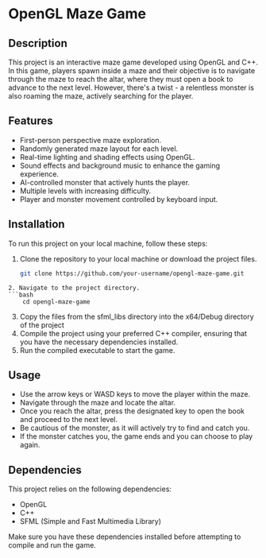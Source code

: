 # OpenGL Maze Game

## Description
This project is an interactive maze game developed using OpenGL and C++. In this game, players spawn inside a maze and their objective is to navigate through the maze to reach the altar, where they must open a book to advance to the next level. However, there's a twist - a relentless monster is also roaming the maze, actively searching for the player.

## Features
- First-person perspective maze exploration.
- Randomly generated maze layout for each level.
- Real-time lighting and shading effects using OpenGL.
- Sound effects and background music to enhance the gaming experience.
- AI-controlled monster that actively hunts the player.
- Multiple levels with increasing difficulty.
- Player and monster movement controlled by keyboard input.

## Installation
To run this project on your local machine, follow these steps:

1. Clone the repository to your local machine or download the project files.
   ```bash
   git clone https://github.com/your-username/opengl-maze-game.git
```
2. Navigate to the project directory.
```bash
    cd opengl-maze-game
```
3. Copy the files from the sfml_libs directory into the x64/Debug directory of the project
4. Compile the project using your preferred C++ compiler, ensuring that you have the necessary dependencies installed.
5. Run the compiled executable to start the game.

## Usage
- Use the arrow keys or WASD keys to move the player within the maze.
- Navigate through the maze and locate the altar.
- Once you reach the altar, press the designated key to open the book and proceed to the next level.
- Be cautious of the monster, as it will actively try to find and catch you.
- If the monster catches you, the game ends and you can choose to play again.

## Dependencies
This project relies on the following dependencies:
- OpenGL
- C++
- SFML (Simple and Fast Multimedia Library)

Make sure you have these dependencies installed before attempting to compile and run the game.